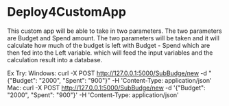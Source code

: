 # Deploy4CustomApp
This custom app will be able to take in two parameters. The two parameters are Budget and Spend amount. The two parameters will be taken and it will calculate how much of the budget is left with Budget - Spend which are then fed into the Left variable. which will feed the input variables and the calculation result into a database. 

Ex Try: 
Windows: curl -X POST http://127.0.0.1:5000/SubBudge/new -d "{\"Budget\": \"2000\", \"Spent\": \"900\"}" -H 'Content-Type: application/json'
Mac: curl -X POST http://127.0.0.1:5000/SubBudge/new -d '{\"Budget\": \"2000\", \"Spent\": \"900\"}' -H 'Content-Type: application/json'
